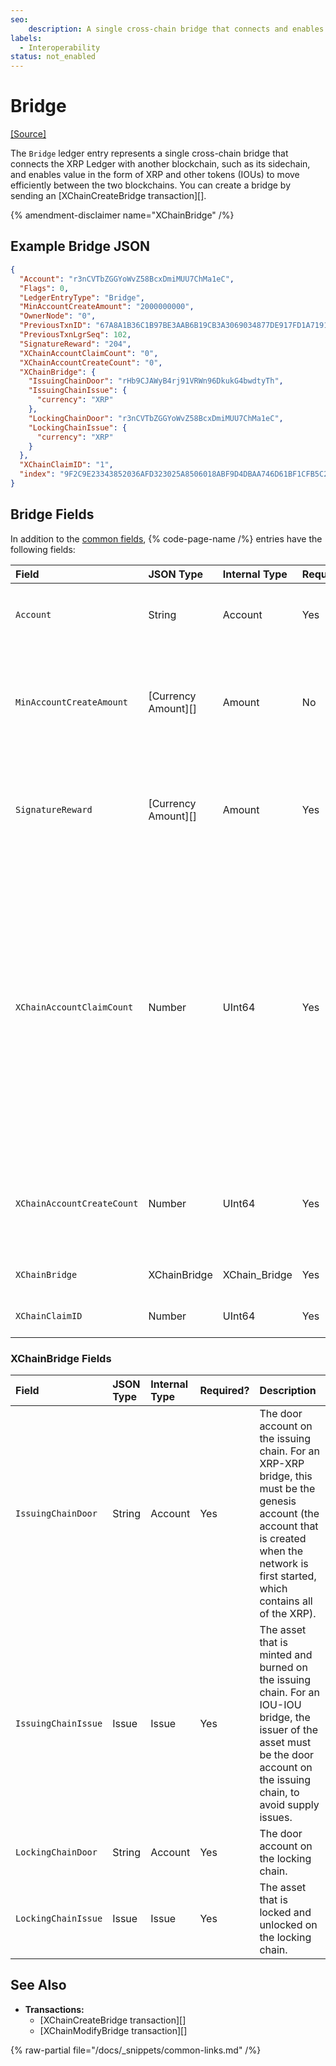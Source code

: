 ```yaml
---
seo:
    description: A single cross-chain bridge that connects and enables value to move efficiently between two blockchains. 
labels:
  - Interoperability
status: not_enabled
---
```

# Bridge
[[Source]](https://github.com/XRPLF/rippled/blob/f64cf9187affd69650907d0d92e097eb29693945/include/xrpl/protocol/detail/ledger_entries.macro#L212-L223 "Source")

The `Bridge` ledger entry represents a single cross-chain bridge that connects the XRP Ledger with another blockchain, such as its sidechain, and enables value in the form of XRP and other tokens (IOUs) to move efficiently between the two blockchains. You can create a bridge by sending an [XChainCreateBridge transaction][].

{% amendment-disclaimer name="XChainBridge" /%}

## Example Bridge JSON

```json
{
  "Account": "r3nCVTbZGGYoWvZ58BcxDmiMUU7ChMa1eC",
  "Flags": 0,
  "LedgerEntryType": "Bridge",
  "MinAccountCreateAmount": "2000000000",
  "OwnerNode": "0",
  "PreviousTxnID": "67A8A1B36C1B97BE3AAB6B19CB3A3069034877DE917FD1A71919EAE7548E5636",
  "PreviousTxnLgrSeq": 102,
  "SignatureReward": "204",
  "XChainAccountClaimCount": "0",
  "XChainAccountCreateCount": "0",
  "XChainBridge": {
    "IssuingChainDoor": "rHb9CJAWyB4rj91VRWn96DkukG4bwdtyTh",
    "IssuingChainIssue": {
      "currency": "XRP"
    },
    "LockingChainDoor": "r3nCVTbZGGYoWvZ58BcxDmiMUU7ChMa1eC",
    "LockingChainIssue": {
      "currency": "XRP"
    }
  },
  "XChainClaimID": "1",
  "index": "9F2C9E23343852036AFD323025A8506018ABF9D4DBAA746D61BF1CFB5C297D10"
}
```


## Bridge Fields

In addition to the [common fields](../common-fields.md), {% code-page-name /%} entries have the following fields:

| Field                      | JSON Type           | Internal Type     | Required? | Description |
|:---------------------------|:--------------------|:------------------|:----------|:------------|
| `Account`                  | String              | Account           | Yes       | The account that submitted the `XChainCreateBridge` transaction on the blockchain. |
| `MinAccountCreateAmount`   | [Currency Amount][] | Amount            | No        | The minimum amount, in XRP, required for an `XChainAccountCreateCommit` transaction. If this isn't present, the `XChainAccountCreateCommit` transaction will fail. This field can only be present on XRP-XRP bridges. |
| `SignatureReward`          | [Currency Amount][] | Amount            | Yes       | The total amount, in XRP, to be rewarded for providing a signature for cross-chain transfer or for signing for the cross-chain reward. This amount will be split among the signers. |
| `XChainAccountClaimCount`  | Number              | UInt64            | Yes       | A counter used to order the execution of account create transactions. It is incremented every time a `XChainAccountCreateCommit` transaction is "claimed" on the destination chain. When the "claim" transaction is run on the destination chain, the `XChainAccountClaimCount` must match the value that the `XChainAccountCreateCount` had at the time the `XChainAccountClaimCount` was run on the source chain. This orders the claims so that they run in the same order that the `XChainAccountCreateCommit` transactions ran on the source chain, to prevent transaction replay. |
| `XChainAccountCreateCount` | Number              | UInt64            | Yes       | A counter used to order the execution of account create transactions. It is incremented every time a successful `XChainAccountCreateCommit` transaction is run for the source chain. |
| `XChainBridge`             | XChainBridge        | XChain_Bridge     | Yes       | The door accounts and assets of the bridge this object correlates to. |
| `XChainClaimID`            | Number              | UInt64            | Yes       | The value of the next `XChainClaimID` to be created. |


### XChainBridge Fields

| Field               | JSON Type | Internal Type     | Required? | Description     |
|:--------------------|:----------|:------------------|:----------|:----------------|
| `IssuingChainDoor`  | String    | Account           | Yes       | The door account on the issuing chain. For an XRP-XRP bridge, this must be the genesis account (the account that is created when the network is first started, which contains all of the XRP). |
| `IssuingChainIssue` | Issue     | Issue             | Yes       | The asset that is minted and burned on the issuing chain. For an IOU-IOU bridge, the issuer of the asset must be the door account on the issuing chain, to avoid supply issues. |
| `LockingChainDoor`  | String    | Account           | Yes       | The door account on the locking chain. |
| `LockingChainIssue` | Issue     | Issue             | Yes       | The asset that is locked and unlocked on the locking chain. |

## See Also

- **Transactions:**
  - [XChainCreateBridge transaction][]
  - [XChainModifyBridge transaction][]

{% raw-partial file="/docs/_snippets/common-links.md" /%}
